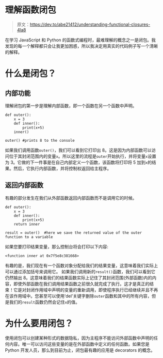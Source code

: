 # 理解函数闭包

> 原文：<https://dev.to/abe21412/understanding-functional-closures-4la8>

在学习 JavaScript 和 Python 的函数式编程时，最难理解的概念之一是闭包。我发现的每一个解释都只会让我更加困惑，所以我决定用真实的代码例子写一个清晰的解释。

# 什么是闭包？

## 内部功能

理解闭包的第一步是理解内部函数，即一个函数在另一个函数中声明。

```
def outer():
    x = 3
    def inner():
        print(x+5)
    inner()

outer() #prints 8 to the console 
```

如果我们调用函数`outer()`，我们可以看到它打印出 8。这是因为内部函数可以访问位于其封闭范围内的变量`x`。所以这里的流程是`outer`开始执行，并将变量`x`设置为 3。它做的下一件事是在自己内部定义一个函数，该函数将打印将 5 加到`x`的结果。然后，它执行内部函数，并将控制权返回给主程序。

## 返回内部函数

有趣的部分发生在我们从外部函数返回内部函数而不是调用它的时候。

```
def outer():
    x = 3
    def inner():
        print(x+5)
    return inner

result = outer()  #here we save the returned value of the outer function to a variable 
```

如果您要打印结果变量，那么控制台将会打印以下内容:

```
<function inner at 0x7f5e8c381668> 
```

有趣的是，我们现在有一个函数对象分配给我们的结果变量，这意味着我们实际上可以通过添加括号来调用它。
如果我们调用新的`result()`函数，我们可以看到它仍然输出 8。这意味着我们的结果函数实际上记住了其封闭范围(外部函数)内的内容，即使外部函数在我们调用结果函数之前很久就完成了执行。这才是真正的结束！它是对封闭作用域中声明的变量的重新调用，即使程序执行已经继续并且不再在该作用域中。您甚至可以使用‘del’关键字删除`outer`函数和其中的所有内容，但是我们的`result`函数仍然会记住`x`的值。

# 为什么要用闭包？

使用闭包可以创建某种形式的数据隐私，因为主程序不能访问外部函数中声明的任何内容。唯一可以访问这些变量的是在外部函数中定义的任何函数。如果您是 Python 开发人员，那么到目前为止，闭包最有趣的应用是 decorators 的概念。